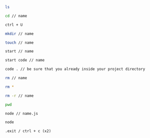 <!-- !List -->

```bash
ls
```

<!-- !Change Directory -->

```bash
cd // name
```

<!-- !Clear entire line -->

```bash
ctrl + U
```

<!-- !Make Directory -->

```bash
mkdir // name
```

<!-- !To create new file -->

```bash
touch // name
```

<!-- !To open the file -->

```bash
start // name
```

<!-- !To open the file inside vscode -->

```bash
start code // name
```

<!-- !To open the project folder inside vscode -->

```bash
code . // be sure that you already inside your project directory
```

<!-- !Remove file -->

```bash
rm // name
```

<!-- !Remove all files inside directory -->

```bash
rm *
```

<!-- !Remove directory with all files-->

```bash
rm -r // name
```

<!-- !Print Working Directory -->

```bash
pwd
```

<!-- !Run javascript file using node -->

```bash
node // name.js
```

<!-- !Run code editor on cli using node -->

```bash
node
```

<!-- !To exit node code editor -->

```node
.exit / ctrl + c (x2)
```

